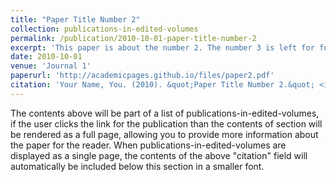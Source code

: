 ```yaml
---
title: "Paper Title Number 2"
collection: publications-in-edited-volumes
permalink: /publication/2010-10-01-paper-title-number-2
excerpt: 'This paper is about the number 2. The number 3 is left for future work.'
date: 2010-10-01
venue: 'Journal 1'
paperurl: 'http://academicpages.github.io/files/paper2.pdf'
citation: 'Your Name, You. (2010). &quot;Paper Title Number 2.&quot; <i>Journal 1</i>. 1(2).'
---
```


The contents above will be part of a list of publications-in-edited-volumes, if the user clicks the link for the publication than the contents of section will be rendered as a full page, allowing you to provide more information about the paper for the reader. When publications-in-edited-volumes are displayed as a single page, the contents of the above "citation" field will automatically be included below this section in a smaller font.
